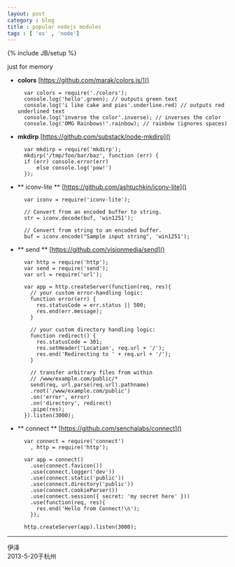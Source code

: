```yaml
---
layout: post
category : blog
title : popular nodejs modules
tags : [ 'os' , 'node']
---
```

{% include JB/setup %}


just for memory


- **colors** [https://github.com/marak/colors.js/]()
	
		var colors = require('./colors');
		console.log('hello'.green); // outputs green text
		console.log('i like cake and pies'.underline.red) // outputs red underlined text
		console.log('inverse the color'.inverse); // inverses the color
		console.log('OMG Rainbows!'.rainbow); // rainbow (ignores spaces)
		
	
- **mkdirp** [https://github.com/substack/node-mkdirp]()
	
		var mkdirp = require('mkdirp');
		mkdirp('/tmp/foo/bar/baz', function (err) {
    	if (err) console.error(err)
    		else console.log('pow!')
		});

- ** iconv-lite ** [https://github.com/ashtuchkin/iconv-lite]()

		var iconv = require('iconv-lite');

		// Convert from an encoded buffer to string.
		str = iconv.decode(buf, 'win1251');

		// Convert from string to an encoded buffer.
		buf = iconv.encode("Sample input string", 'win1251');

- ** send ** [https://github.com/visionmedia/send]()

		var http = require('http');
		var send = require('send');
		var url = require('url');

		var app = http.createServer(function(req, res){
		  // your custom error-handling logic:
		  function error(err) {
		    res.statusCode = err.status || 500;
		    res.end(err.message);
		  }

		  // your custom directory handling logic:
		  function redirect() {
		    res.statusCode = 301;
		    res.setHeader('Location', req.url + '/');
		    res.end('Redirecting to ' + req.url + '/');
		  }

		  // transfer arbitrary files from within
		  // /www/example.com/public/*
		  send(req, url.parse(req.url).pathname)
		  .root('/www/example.com/public')
		  .on('error', error)
		  .on('directory', redirect)
		  .pipe(res);
		}).listen(3000);

- ** connect ** [https://github.com/senchalabs/connect]()

		var connect = require('connect')
		  , http = require('http');

		var app = connect()
		  .use(connect.favicon())
		  .use(connect.logger('dev'))
		  .use(connect.static('public'))
		  .use(connect.directory('public'))
		  .use(connect.cookieParser())
		  .use(connect.session({ secret: 'my secret here' }))
		  .use(function(req, res){
		    res.end('Hello from Connect!\n');
		  });

		http.createServer(app).listen(3000);

---
伊泽  
2013-5-20于杭州




